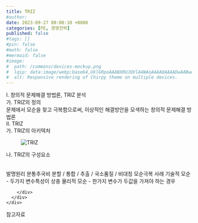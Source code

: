 ```yaml
---
title: TRIZ
#author: 
date: 2023-09-27 00:00:10 +0800
categories: [PE, 경영전략]
published: false
#tags: []
#pin: false
#math: false
#mermaid: false
#image:
#  path: /commons/devices-mockup.png
#  lqip: data:image/webp;base64,UklGRpoAAABXRUJQVlA4WAoAAAAQAAAADwAABwAAQUxQSDIAAAARL0AmbZurmr57yyIiqE8oiG0bejIYEQTgqiDA9vqnsUSI6H+oAERp2HZ65qP/VIAWAFZQOCBCAAAA8AEAnQEqEAAIAAVAfCWkAALp8sF8rgRgAP7o9FDvMCkMde9PK7euH5M1m6VWoDXf2FkP3BqV0ZYbO6NA/VFIAAAA
#  alt: Responsive rendering of Chirpy theme on multiple devices.
---
```


<div class="post-wrap">
  <div class="para">
    <div class="para-title">
      I. 창의적 문제해결 방법론, TRIZ 분석
    </div>
    <div class="para-cntnt">
      <div class="para">
        <div class="para-title">
          가. TRIZ의 정의
        </div>
        <div class="para-cntnt">
            문제에서 모순을 찾고 극복함으로써, 이상적인 해결방안을 모색하는 창의적 문제해결 방법론
        </div>
      </div>
    </div>
  </div>
  
  <div class="para">
    <div class="para-title">
      II. TRIZ
    </div>
    <div class="para-cntnt">
      <div class="para">
        <div class="para-title">
          가. TRIZ의 아키텍처
        </div>
        <div class="para-cntnt">
          <figure class="post-figure">
            <img src="/assets/img/posts/TRIZ.png" alt="TRIZ">
<!--            <figcaption>Source: Unveiling the Metaverse: Exploring Emerging Trends, Multifaceted Perspectives, and Future Challenges</figcaption>-->
          </figure>
        </div>
      </div>
      <div class="para">
        <div class="para-title">
          나. TRIZ의 구성요소
        </div>
        <div class="para-cntnt">
          <table class="post-table">
          </table>
          발명원리 분통추국비
  분할 / 통합 / 추출 / 국소품질 / 비대칭
모순극복 사례
  기술적 모순 - 두가지 변수특성이 상충
  물리적 모순 - 한가지 변수가 두값을 가져야 하는 경우

        </div>
      </div>
    </div>
  </div>

  <div class="refr-wrap">
    <div class="refr-title">
        참고자료
    </div>
    <ol class="refr-list">
    <!--    <li>(나현식, 최대선) <a target="_blank" href="https://scienceon.kisti.re.kr/commons/util/originalView.do?cn=JAKO202225948430499&oCn=JAKO202225948430499&dbt=JAKO&journal=NJOU00291864">메타버스 보안 위협 요소 및 대응 방안 검토</a></li>-->
    <!--    <li>(M. Uddin, S. Manickam, H. Ullah, M. Obaidat and A. Dandoush) <a target="_blank" href="https://ieeexplore.ieee.org/abstract/document/10138386">Unveiling the Metaverse: Exploring Emerging Trends, Multifaceted Perspectives, and Future Challenges</a></li>-->
    </ol>
  </div>
</div>
